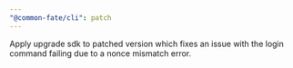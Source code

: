 ```yaml
---
"@common-fate/cli": patch
---
```


Apply upgrade sdk to patched version which fixes an issue with the login command failing due to a nonce mismatch error.
